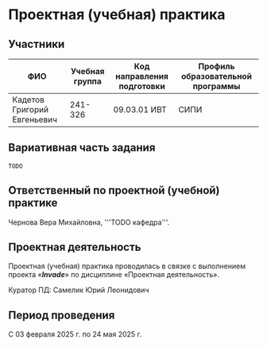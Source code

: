 # Проектная (учебная) практика

## Участники

| ФИО | Учебная группа | Код направления подготовки | Профиль образовательной программы |
|-|-|-|-|
|Кадетов Григорий Евгеньевич|241-326|09.03.01 ИВТ|СИПИ|

## Вариативная часть задания

```TODO```

## Ответственный по проектной (учебной) практике

Чернова Вера Михайловна, '''TODO кафедра'''.

## Проектная деятельность

Проектная (учебная) практика проводилась в связке с выполнением проекта «***Invade***» по дисциплине «Проектная деятельность».

Куратор ПД: Самелик Юрий Леонидович

## Период проведения

С 03 февраля 2025 г. по 24 мая 2025 г.
